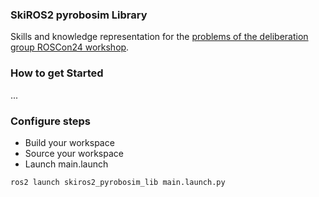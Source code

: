 ###  SkiROS2 pyrobosim Library

Skills and knowledge representation for the [problems of the deliberation group ROSCon24 workshop](https://github.com/ros-wg-delib/roscon24-workshop).

### How to get Started

...

### Configure steps

* Build your workspace
* Source your workspace
* Launch main.launch
```
ros2 launch skiros2_pyrobosim_lib main.launch.py
```

